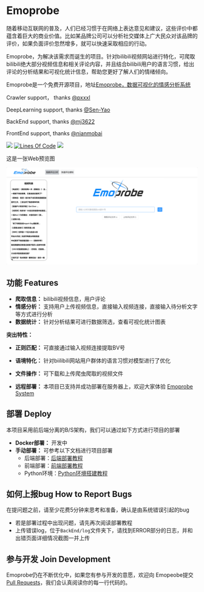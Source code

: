 # Emoprobe
随着移动互联网的普及，人们已经习惯于在网络上表达意见和建议，这些评价中都蕴含着巨大的商业价值。比如某品牌公司可以分析社交媒体上广大民众对该品牌的评价，如果负面评价忽然增多，就可以快速采取相应的行动。

Emoprobe，为解决该需求而诞生的项目。针对bilibili视频网站进行特化，可爬取bilibili绝大部分视频信息和相关评论内容，并且结合bilibili用户的语言习惯，给出评论的分析结果和可视化统计信息，帮助您更好了解人们的情绪倾向。



Emoprobe是一个免费开源项目，地址[Emoprobe，数据可视化的情感分析系统](https://github.com/pxxxl/Emoprobe)



Crawler support， thanks [@pxxxl](https://github.com/pxxxl)

DeepLearning support, thanks [@Sen-Yao](https://github.com/Sen-Yao)

BackEnd support, thanks [@mj3622](https://github.com/mj3622) 

FrontEnd support, thanks [@nianmobai](https://github.com/nianmobai)


![](https://img.shields.io/github/commit-activity/m/pxxxl/Emoprobe?color=4e4c97) [![Lines Of Code](https://tokei.rs/b1/github/pxxxl/Emoprobe?category=code)](https://github.com/pxxxl/Emoprobe)
 ![](https://img.shields.io/github/repo-size/pxxxl/Emoprobe?color=4e4c97)  

这是一张Web预览图

![前端页面](docs/pics/main_page.png)

## 功能 Features

- **爬取信息：** bilibili视频信息，用户评论
- **情感分析：** 支持用户上传视频信息，直接输入视频连接，直接输入待分析文字等方式进行分析
- **数据统计：** 针对分析结果可进行数据筛选，查看可视化统计图表

**突出特性：**

- **正则匹配：** 可直接通过输入视频连接提取BV号

- **语境特化：** 针对biilibili网站用户群体的语言习惯对模型进行了优化

- **文件操作：** 可下载和上传爬虫爬取的视频文件

- **远程部署：** 本项目已支持并成功部署在服务器上，欢迎大家体验 [Emoprobe System](http://116.204.9.108/#/)

  

## 部署 Deploy

本项目采用前后端分离的B/S架构，我们可以通过如下方式进行项目的部署

- **Docker部署：** 开发中
- **手动部署：** 可参考以下文档进行项目部署
  - 后端部署：[后端部署教程](docs/backend_deploy.md)
  - 前端部署：[前端部署教程](docs/frontend_deploy.md)
  - Python环境：[Python环境搭建教程](docs/python_deploy.md)

## 如何上报bug How to Report Bugs

在提问题之前，请至少花费5分钟来思考和准备，确认是由系统错误引起的bug

- 若是部署过程中出现问题，请先再次阅读部署教程
- 上传错误log，位于`BackEnd/log`文件夹下，请找到ERROR部分的日志，并和出错页面详细情况截图一并上传



## 参与开发 Join Development

Emoprobe仍在不断优化中，如果您有参与开发的意愿，欢迎向 Emopeobe提交 [Pull Requests](https://github.com/pxxxl/Emoprobe/pulls)，我们会认真阅读你的每一行代码的。
